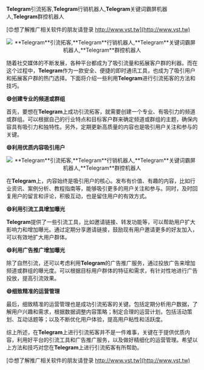 **Telegram**引流拓客,**Telegram**行销机器人,**Telegram**关键词霸屏机器人,**Telegram**群控机器人

[😍想了解推广相关软件的朋友请登录 http://www.vst.tw](http://www.vst.tw)

 <center><img src="https://vst.tw/MP4/tuiguang/png/3.png" alt="**Telegram**引流拓客,**Telegram**行销机器人,**Telegram**关键词霸屏机器人,**Telegram**群控机器人"></center>

随着社交媒体的不断发展，各种平台都成为了吸引流量和拓展客户群的利器。而在这个过程中，**Telegram**作为一款安全、便捷的即时通讯工具，也成为了吸引用户和拓展客户群的热门选择。下面将介绍一些利用**Telegram**进行引流拓客的方法和技巧。

**😄创建专业的频道或群组**

首先，要想在**Telegram**上成功引流拓客，就需要创建一个专业、有吸引力的频道或群组。可以根据自己的行业特点和目标客户群来确定频道或群组的主题，确保内容具有吸引力和独特性。另外，定期更新高质量的内容也是吸引用户关注和参与的关键。

**😄利用优质内容吸引用户**

 <center><img src="https://vst.tw/MP4/tuiguang/png/6.png" alt="**Telegram**引流拓客,**Telegram**行销机器人,**Telegram**关键词霸屏机器人,**Telegram**群控机器人"></center>

在**Telegram**上，内容始终是吸引用户的核心。发布有价值、有趣的内容，比如行业资讯、案例分析、教程指南等，能够吸引更多的用户关注和参与。同时，及时回复用户的留言和评论，积极互动，也是留住用户的有效方式。

**😄利用引流工具增加曝光**

**Telegram**提供了一些引流工具，比如邀请链接、转发功能等，可以帮助用户扩大影响力和增加曝光。通过定期分享邀请链接，鼓励现有用户邀请更多的好友加入，可以有效地扩大用户群体。

**😄利用广告推广增加曝光**

除了自然引流，还可以考虑利用**Telegram**的广告推广服务，通过投放广告来增加频道或群组的曝光度。可以根据目标用户群体的特征和需求，有针对性地进行广告投放，提高引流效果。

**😄细致精准的运营管理**

最后，细致精准的运营管理也是成功引流拓客的关键。包括定期分析用户数据，了解用户兴趣和需求，根据数据调整内容策略；制定合理的运营计划，包括活动策划、互动话题等；以及不断优化用户体验，提高用户粘性和活跃度。

综上所述，在**Telegram**上进行引流拓客并不是一件难事，关键在于提供优质内容，利用好平台的引流工具和广告推广服务，以及做好精细化的运营管理。希望以上方法和技巧对您在**Telegram**上进行引流拓客有所帮助。

[😍想了解推广相关软件的朋友请登录 http://www.vst.tw](http://www.vst.tw)



